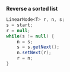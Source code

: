 **Reverse a sorted list**

```java
LinearNode<T> r, n, s;
s = start;
r = null;
while(s != null) {
    n = s;
    s = s.getNext();
    n.setNext(r);
    r = n;
}
```
